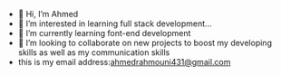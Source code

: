 - 👋 Hi, I’m Ahmed
- 👀 I’m interested in learning full stack development...
- 🌱 I’m currently learning font-end development 
- 💞️ I’m looking to collaborate on new projects to boost my developing skills as well as my communication skills
- this is my email address:ahmedrahmouni431@gmail.com

<!---
AhmedR300/AhmedR300 is a ✨ special ✨ repository because its `README.md` (this file) appears on your GitHub profile.
You can click the Preview link to take a look at your changes.
--->
